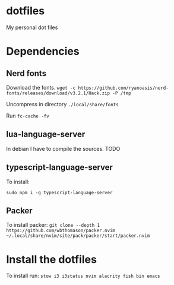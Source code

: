 # dotfiles
My personal dot files

# Dependencies

## Nerd fonts

Download the fonts.
```wget -c https://github.com/ryanoasis/nerd-fonts/releases/download/v3.2.1/Hack.zip -P /tmp```

Uncompress in directory ```./local/share/fonts```

Run ```fc-cache -fv```

## lua-language-server

In debian I have to compile the sources. TODO

## typescript-language-server

To install:

```sudo npm i -g typescript-language-server```

## Packer

To install packer:
```git clone --depth 1 https://github.com/wbthomason/packer.nvim ~/.local/share/nvim/site/pack/packer/start/packer.nvim```

# Install the dotfiles

To install run:
```stow i3 i3status nvim alacrity fish bin emacs```

